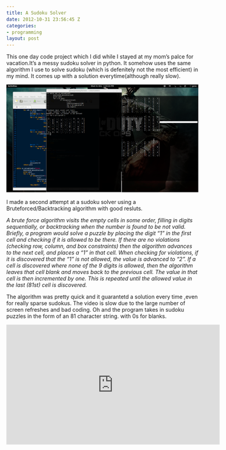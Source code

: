 ```yaml
---
title: A Sudoku Solver
date: 2012-10-31 23:56:45 Z
categories:
- programming
layout: post
---
```


This one day code project which I did while I stayed at my mom’s palce for vacation.It’s a messy sudoku solver in python. It somehow uses the same algorithm I use to solve sudoku (which is defenitely not the most efficient) in my mind. It comes up with a solution everytime(although really slow).

![My helpful screenshot](/assets/images/sudoku.png)

I made a second attempt at a sudoku solver using a Bruteforced/Backtracking algorithm with good resluts.

*A brute force algorithm visits the empty cells in some order, filling in digits sequentially, or backtracking when the number is found to be not valid. Briefly, a program would solve a puzzle by placing the digit “1” in the first cell and checking if it is allowed to be there. If there are no violations (checking row, column, and box constraints) then the algorithm advances to the next cell, and places a “1” in that cell. When checking for violations, if it is discovered that the “1” is not allowed, the value is advanced to “2”. If a cell is discovered where none of the 9 digits is allowed, then the algorithm leaves that cell blank and moves back to the previous cell. The value in that cell is then incremented by one. This is repeated until the allowed value in the last (81st) cell is discovered.*

The algorithm was pretty quick and it guarantetd a solution every time ,even for really sparse sudokus. The video is slow due to the large number of screen refreshes and bad coding.
Oh and the program takes in sudoku puzzles in the form of an 81 character string. with 0s for blanks.

<iframe width="560" height="315" src="https://www.youtube.com/embed/YHihjIRXKlg" frameborder="0" allow="accelerometer; autoplay; encrypted-media; gyroscope; picture-in-picture" allowfullscreen></iframe>